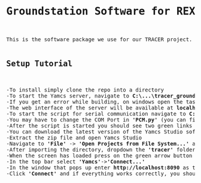 <pre>
<h1>Groundstation Software for REXUS project 'TRACER' of Space Team Aachen</h1>

This is the software package we use for our TRACER project. It is based on the Yamcs framework with our own packages and processors. For controlling we use Yamcs Studio with our self-designed GUI.

<h2>Setup Tutorial</h2>

-To install simply clone the repo into a directory
-To start the Yamcs server, navigate to <b>C:\...\tracer_groundstation\yamcsServer</b> in the command line and execute <b>'mvn yamcs:run'</b>
-If you get an error while building, on windows open the task manager, search 'java' and kill the <b>'Java(TM) Platform SE binary'</b> task 
-The web interface of the server will be available at <b>localhost:8090</b>
-To start the script for serial communication navigate to <b>C:\...\tracer_groundstation\serialScript</b> in a new command line window, write <b>python pcm.py</b> and hit enter
-You may have to change the COM Port in <b>'PCM.py'</b> (you can find the right COM Port in the Device Manager under <b>'Ports (COM & LPT)'</b>) to get it to work correctly
-After the script is started you should see two green links under the <b>'Links'</b> tab in the web interface and the <b>'In'</b> counter should tick up
-You can download the latest version of the Yamcs Studio software at <b>https://github.com/yamcs/yamcs-studio/releases/</b>
-Extract the zip file and open Yamcs Studio
-Navigate to <b>'File'</b> -> <b>'Open Projects from File System...'</b> and choose <b>C:\...\tracer_groundstation\gui</b> as the path
-After importing the directory, dropdown the <b>'tracer'</b> folder on the left side and open <b>'data.opi'</b>
-When the screen has loaded press on the green arrow button to open the GUI
-In the top bar select <b>'Yamcs'</b>-><b>'Connect...'</b>
-In the window that pops up enter <b>http://localhost:8090</b> as the <b>'Server URL'</b> and <b>'tracer'</b> as the <b>'Instance'</b> on the right side
-Click <b>'Connect'</b> and if everything works correctly, you should now have a functioning GUI
</pre>

